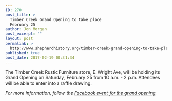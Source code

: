 ```yaml
---
ID: 270
post_title: >
  Timber Creek Grand Opening to take place
  February 25
author: Jon Morgan
post_excerpt: ""
layout: post
permalink: >
  http://www.shepherdhistory.org/timber-creek-grand-opening-to-take-place-february-25/
published: true
post_date: 2017-02-19 00:31:34
---
```

The Timber Creek Rustic Furniture store, E. Wright Ave, will be holding its Grand Opening on Saturday, February 25 from 10 a.m. - 2 p.m. Attendees will be able to enter into a raffle drawing.

<em>For more information, follow the <a href="https://www.facebook.com/events/347743208959607/">Facebook event for the grand opening</a>.</em>